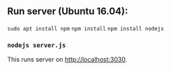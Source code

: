 ## Run server (Ubuntu 16.04):

`sudo apt install npm`
`npm install`
`npm install nodejs`
### `nodejs server.js`

This runs server on [http://localhost:3030](http://localhost:3030).


